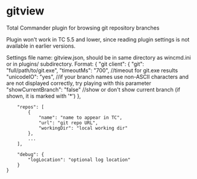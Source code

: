 # gitview
Total Commander plugin for browsing git repository branches

Plugin won't work in TC 5.5 and lower, since reading plugin settings is not available in earlier versions.

Settings file name: gitview.json, should be in same directory as wincmd.ini or in plugins/ subdirectory.
Format:
	{
		"git client": {
			"git": "full/path/to/git.exe",
			"timeoutMs": "700", //timeout for git.exe results
			"unicodeIO": "yes", //if your branch names use non-ASCII characters and are not displayed correctly, try playing with this parameter
			"showCurrentBranch": "false" //show or don't show current branch (if shown, it is marked with '*')
		},

		"repos": [
			{
				"name": "name to appear in TC",
				"url": "git repo URL",
				"workingDir": "local working dir"
			},
			...
		],

		"debug": {
			"logLocation": "optional log location"
		}
	}
